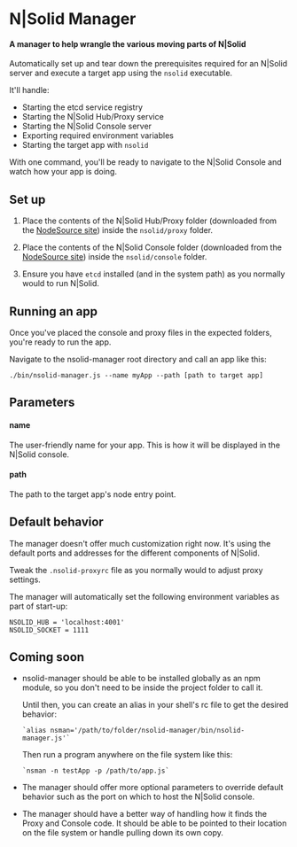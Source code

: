 # N|Solid Manager

#### A manager to help wrangle the various moving parts of N|Solid

Automatically set up and tear down the prerequisites required for an N|Solid server and execute a target app using the `nsolid` executable.

It'll handle:
- Starting the etcd service registry
- Starting the N|Solid Hub/Proxy service
- Starting the N|Solid Console server
- Exporting required environment variables
- Starting the target app with `nsolid`

With one command, you'll be ready to navigate to the N|Solid Console and watch how your app is doing.

## Set up

1. Place the contents of the N|Solid Hub/Proxy folder (downloaded from the [NodeSource site](https://downloads.nodesource.com/)) inside the `nsolid/proxy` folder.

2. Place the contents of the N|Solid Console folder (downloaded from the [NodeSource site](https://downloads.nodesource.com/)) inside the `nsolid/console` folder.

3. Ensure you have `etcd` installed (and in the system path) as you normally would to run N|Solid.


## Running an app

Once you've placed the console and proxy files in the expected folders, you're ready to run the app.

Navigate to the nsolid-manager root directory and call an app like this:

```
./bin/nsolid-manager.js --name myApp --path [path to target app]
```

## Parameters

#### name
The user-friendly name for your app.  This is how it will be displayed in the N|Solid console.

#### path
The path to the target app's node entry point.

## Default behavior

The manager doesn't offer much customization right now.  It's using the default ports and addresses for the different components of N|Solid.

Tweak the `.nsolid-proxyrc` file as you normally would to adjust proxy settings.

The manager will automatically set the following environment variables as part of start-up:
```
NSOLID_HUB = 'localhost:4001'
NSOLID_SOCKET = 1111
```

## Coming soon

- nsolid-manager should be able to be installed globally as an npm module, so you don't need to be inside the project folder to call it.

    Until then, you can create an alias in your shell's rc file to get the desired behavior:

      `alias nsman='/path/to/folder/nsolid-manager/bin/nsolid-manager.js'`

    Then run a program anywhere on the file system like this:

      `nsman -n testApp -p /path/to/app.js`

- The manager should offer more optional parameters to override default behavior such as the port on which to host the N|Solid console.

- The manager should have a better way of handling how it finds the Proxy and Console code.  It should be able to be pointed to their location on the file system or handle pulling down its own copy.
